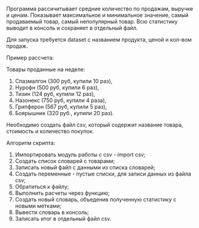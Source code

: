 Программа рассичитывает средние количество по продажам, выручке и ценам. 
Показывает максимальное и минимальное значение, самый продаваемый товар, самый непопулярный товар.
Всю статистику выводит в консоль и сохраняет в отдельный файл.

Для запуска требуется dataset с названием продукта, ценой и кол-вом продаж.

Пример рассчета:

Товары проданные на неделе:
1. Спазмалгон (300 руб, купили 10 раз), 
2. Нурофн (500 руб, купили 6 раз), 
3. Тизин (124 руб, купили 12 раз), 
4. Назонекс (750 руб, купили 4 раза), 
5. Грипферон (567 руб, купили 5 раз), 
6. Боярышник (320 руб., купили 20 раз).

Необходимо создать файл csv, который содержит название товара, стоимость и количество покупок.

Алгоритм скрипта:
1. Импортировать модуль работы с csv - import csv;
2. Создать список словарей с товарами;
3. Записать новый файл с данными из списка словарей;
4. Создать переменные - пустые списки, для записи данных из файла csv;
4. Обратиться к файлу;
5. Выполнить расчеты через функцию;
6. Создать новый словарь, объеденив полученную статистику с новыми метками;
8. Вывести словарь в консоль;
7. Записать итог в отдельный файл csv.